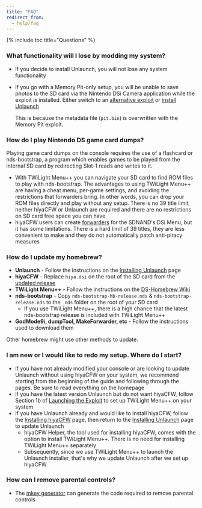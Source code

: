 ```yaml
---
title: "FAQ"
redirect_from:
  - help/faq
---
```

{% include toc title="Questions" %}

### What functionality will I lose by modding my system?
- If you decide to install Unlaunch, you will not lose any system functionality
- If you go with a Memory Pit-only setup, you will be unable to save photos to the SD card via the Nintendo DSi Camera application while the exploit is installed. Either switch to an [alternative exploit](alternate-exploits) or [install Unlaunch](/installing-unlaunch)

   This is because the metadata file (`pit.bin`) is overwritten with the Memory Pit exploit.

### How do I play Nintendo DS game card dumps?
Playing game card dumps on the console requires the use of a flashcard or nds-bootstrap, a program which enables games to be played from the internal SD card by redirecting Slot-1 reads and writes to it.
- With TWiLight Menu++ you can navigate your SD card to find ROM files to play with nds-bootstrap. The advantages to using TWiLight Menu++ are having a cheat menu, per-game settings, and avoiding the restrictions that forwarders bring. In other words, you can drop your ROM files directly and play without any setup. There is no 39 title limit, neither hiyaCFW or Unlaunch are required and there are no restrictions on SD card free space you can have
- hiyaCFW users can create [forwarders](nds-bootstrap-forwarders) for the SDNAND's DSi Menu, but it has some limitations. There is a hard limit of 39 titles, they are less convenient to make and they do not automatically patch anti-piracy measures

### How do I update my homebrew?
- **Unlaunch** - Follow the instructions on the [Installing Unlaunch](/installing-unlaunch) page
- **hiyaCFW** - Replace `hiya.dsi` on the root of the SD card from the [updated release](https://github.com/RocketRobz/hiyaCFW/releases)
- **TWiLight Menu++** - Follow the instructions on the [DS-Homebrew Wiki](https://wiki.ds-homebrew.com/twilightmenu/updating-dsi)
- **nds-bootstrap** - Copy `nds-bootstrap-hb-release.nds` & `nds-bootstrap-release.nds` to the `_nds` folder on the root of your SD card
   - If you use TWiLight Menu++, there is a high chance that the latest nds-bootstrap release is included with TWiLight Menu++
- **GodMode9i, dumpTool, MakeForwarder, etc** - Follow the instructions used to download them

Other homebrew might use other methods to update.

### I am new or I would like to redo my setup. Where do I start?
- If you have not already modified your console or are looking to update Unlaunch without using hiyaCFW on your system, we recommend starting from the beginning of the guide and following through the pages. Be sure to read everything on the homepage
- If you have the latest version Unlaunch but do not want hiyaCFW, follow Section 1b of [Launching the Exploit](launching-the-exploit#twilight-menu) to set up TWiLight Menu++ on your system
- If you have Unlaunch already and would like to install hiyaCFW, follow the [Installing hiyaCFW](installing-hiyacfw) page, then return to the [Installing Unlaunch](installing-unlaunch) page to update Unlaunch
   - hiyaCFW Helper, the tool used for installing hiyaCFW, comes with the option to install TWiLight Menu++. There is no need for installing TWiLight Menu++ separately
   - Subsequently, since we use TWiLight Menu++ to launch the Unlaunch installer, that's why we update Unlaunch after we set up hiyaCFW

### How can I remove parental controls?
- The [mkey generator](https://mkey.salthax.org) can generate the code required to remove parental controls
